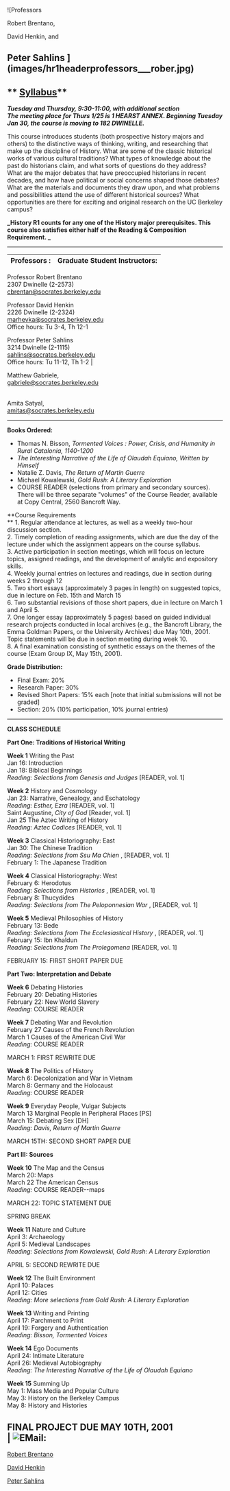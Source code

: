 ![Professors



Robert Brentano,



David Henkin, and



Peter Sahlins ](images/hr1headerprofessors___rober.jpg)  
---  
** [Syllabus](hr1syl.html)**  
---  
  
**_Tuesday and Thursday, 9:30-11:00, with additional section  
The meeting place for Thurs 1/25 is 1 HEARST ANNEX. Beginning Tuesday Jan 30,
the course is moving to 182 DWINELLE._**  
  
This course introduces students (both prospective history majors and others)
to the distinctive ways of thinking, writing, and researching that make up the
discipline of History. What are some of the classic historical works of
various cultural traditions? What types of knowledge about the past do
historians claim, and what sorts of questions do they address? What are the
major debates that have preoccupied historians in recent decades, and how have
political or social concerns shaped those debates? What are the materials and
documents they draw upon, and what problems and possibilities attend the use
of different historical sources? What opportunities are there for exciting and
original research on the UC Berkeley campus?

**_History R1 counts for any one of the History major prerequisites. This
course also satisfies either half of the Reading & Composition Requirement.
_**  

* * *

**Professors :** |  **Graduate Student Instructors:**  
---|---  
Professor Robert Brentano  
2307 Dwinelle (2-2573)  
[cbrentan@socrates.berkeley.edu](mailto:cbrentan@socrates.berkeley.edu)  
  
Professor David Henkin  
2226 Dwinelle (2-2324)  
[marhevka@socrates.berkeley.edu](mailto:marhevka@socrates.berkeley.edu)  
Office hours: Tu 3-4, Th 12-1  
  
Professor Peter Sahlins  
3214 Dwinelle (2-1115)  
[sahlins@socrates.berkeley.edu](mailto:sahlins@socrates.berkeley.edu)  
Office hours: Tu 11-12, Th 1-2 |

Matthew Gabriele,  
[gabriele@socrates.berkeley.edu](mailto:gabriele@socrates.berkeley.edu)

[  
](mailto:gabriele@socrates.berkeley.edu)Amita Satyal,  
[amitas@socrates.berkeley.edu](mailto:amitas@socrates.berkeley.edu)  
  

* * *

  
**Books Ordered:**  
* Thomas N. Bisson, _Tormented Voices : Power, Crisis, and Humanity in Rural Catalonia, 1140-1200_  
* _The Interesting Narrative of the Life of Olaudah Equiano, Written by Himself_   
* Natalie Z. Davis, _The Return of Martin Guerre_  
* Michael Kowalewski, _Gold Rush: A Literary Exploration_  
* COURSE READER (selections from primary and secondary sources). There will be three separate "volumes" of the Course Reader, available at Copy Central, 2560 Bancroft Way.   
  
**Course Requirements  
** 1\. Regular attendance at lectures, as well as a weekly two-hour discussion
section.  
2\. Timely completion of reading assignments, which are due the day of the
lecture under which the assignment appears on the course syllabus.  
3\. Active participation in section meetings, which will focus on lecture
topics, assigned readings, and the development of analytic and expository
skills.  
4\. Weekly journal entries on lectures and readings, due in section during
weeks 2 through 12  
5\. Two short essays (approximately 3 pages in length) on suggested topics,
due in lecture on Feb. 15th and March 15  
6\. Two substantial revisions of those short papers, due in lecture on March 1
and April 5.  
7\. One longer essay (approximately 5 pages) based on guided individual
research projects conducted in local archives (e.g., the Bancroft Library, the
Emma Goldman Papers, or the University Archives) due May 10th, 2001. Topic
statements will be due in section meeting during week 10.  
8\. A final examination consisting of synthetic essays on the themes of the
course (Exam Group IX, May 15th, 2001).

**Grade Distribution:**  
* Final Exam: 20%  
* Research Paper: 30%  
* Revised Short Papers: 15% each [note that initial submissions will not be graded]  
* Section: 20% (10% participation, 10% journal entries)   

* * *

**CLASS SCHEDULE**

**Part One: Traditions of Historical Writing**

**Week 1** Writing the Past  
Jan 16: Introduction  
Jan 18: Biblical Beginnings  
_Reading: Selections from Genesis and Judges_ [READER, vol. 1]

**Week 2** History and Cosmology  
Jan 23: Narrative, Genealogy, and Eschatology  
_Reading: Esther, Ezra_ [READER, vol. 1]  
Saint Augustine, _City of God_ [Reader, vol. 1]  
Jan 25 The Aztec Writing of History  
_Reading: Aztec Codices_ [READER, vol. 1]

**Week 3** Classical Historiography: East  
Jan 30: The Chinese Tradition  
_Reading: Selections from Ssu Ma Chien_ , [READER, vol. 1]  
February 1: The Japanese Tradition

**Week 4** Classical Historiography: West  
February 6: Herodotus  
_Reading: Selections from Histories_ , [READER, vol. 1]  
February 8: Thucydides  
_Reading: Selections from The Peloponnesian War_ , [READER, vol. 1]

**Week 5** Medieval Philosophies of History  
February 13: Bede  
_Reading: Selections from The Ecclesiastical History_ , [READER, vol. 1]  
February 15: Ibn Khaldun  
_Reading: Selections from The Prolegomena_ [READER, vol. 1]

FEBRUARY 15: FIRST SHORT PAPER DUE

**Part Two: Interpretation and Debate**

**Week 6** Debating Histories  
February 20: Debating Histories  
February 22: New World Slavery  
_Reading:_ COURSE READER

**Week 7** Debating War and Revolution  
February 27 Causes of the French Revolution  
March 1 Causes of the American Civil War  
_Reading:_ COURSE READER

MARCH 1: FIRST REWRITE DUE

**Week 8** The Politics of History  
March 6: Decolonization and War in Vietnam  
March 8: Germany and the Holocaust  
_Reading:_ COURSE READER

**Week 9** Everyday People, Vulgar Subjects  
March 13 Marginal People in Peripheral Places [PS]  
March 15: Debating Sex [DH]  
_Reading: Davis, Return of Martin Guerre_

MARCH 15TH: SECOND SHORT PAPER DUE

**Part III: Sources**

**Week 10** The Map and the Census  
March 20: Maps  
March 22 The American Census  
_Reading:_ COURSE READER--maps

MARCH 22: TOPIC STATEMENT DUE

SPRING BREAK

**Week 11** Nature and Culture  
April 3: Archaeology  
April 5: Medieval Landscapes  
_Reading: Selections from Kowalewski, Gold Rush: A Literary Exploration_

APRIL 5: SECOND REWRITE DUE

**Week 12** The Built Environment  
April 10: Palaces  
April 12: Cities  
_Reading: More selections from Gold Rush: A Literary Exploration_

**Week 13** Writing and Printing  
April 17: Parchment to Print  
April 19: Forgery and Authentication  
_Reading: Bisson, Tormented Voices_

**Week 14** Ego Documents  
April 24: Intimate Literature  
April 26: Medieval Autobiography  
_Reading: The Interesting Narrative of the Life of Olaudah Equiano_

**Week 15** Summing Up  
May 1: Mass Media and Popular Culture  
May 3: History on the Berkeley Campus  
May 8: History and Histories

FINAL PROJECT DUE MAY 10TH, 2001  
  |  ![EMail:](images/hr1footeremail_.jpg)  
---  
  




[Robert Brentano](mailto:cbrentan@socrates.berkeley.edu)

[David Henkin](mailto:marhevka@socrates.berkeley.edu)

[Peter Sahlins](mailto:sahlins@socrates.berkeley.edu)

